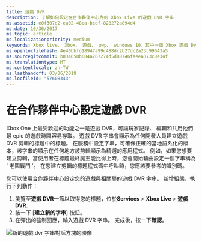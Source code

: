 ```yaml
---
title: 遊戲 DVR
description: 了解如何設定在合作夥伴中心內的 Xbox Live 的遊戲 DVR 字串
ms.assetid: e0f307d2-ea02-48ea-bcdf-828272a894d4
ms.date: 10/30/2017
ms.topic: article
ms.localizationpriority: medium
keywords: Xbox live、 Xbox、 遊戲、 uwp、 windows 10，其中一個 Xbox 遊戲 DVR、 合作夥伴中心
ms.openlocfilehash: 4e40bbfd18947a99c488dc2b27dc2a23c99643a5
ms.sourcegitcommit: b034650b684a767274d5d88746faeea373c8e34f
ms.translationtype: MT
ms.contentlocale: zh-TW
ms.lasthandoff: 03/06/2019
ms.locfileid: "57608343"
---
```

# <a name="configuring-game-dvr-in-partner-center"></a>在合作夥伴中心設定遊戲 DVR

Xbox One 上最受歡迎的功能之一是遊戲 DVR，可讓玩家記錄、 編輯和共用他們最 epic 的遊戲時間容易存取。 遊戲 DVR 字串會顯示為任何開發人員建立遊戲 DVR 剪輯的標題中的標題。 在服務中設定字串，可確保正確的當地語系化的版本，該字串的顯示在任何地方該剪輯顯示為精選的應用程式。 例如，如果您想要建立剪輯，當使用者在標題最終魔王能比得上時，您會開始藉由設定一個字串稱為 ' 老闆戰鬥 '。 在您建立剪輯的標題程式碼中呼叫時，您應該要參考的識別碼。

您可以使用[合作夥伴中心](https://partner.microsoft.com/dashboard)設定您的遊戲與相關聯的遊戲 DVR 字串。 新增組態，執行下列動作：

1. 瀏覽至**遊戲 DVR**一節以取得您的標題，位於**Services** > **Xbox Live** > **遊戲 DVR**.
2. 按一下 [**建立新的字串**] 按鈕。
3. 在彈出的強制回應，輸入遊戲 DVR 字串。 完成後，按一下**確認**。

![新的遊戲 dvr 字串對話方塊的映像](../../images/dev-center/game-dvr/game-dvr-1.png)
